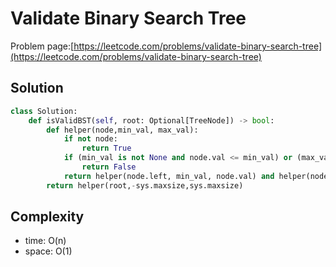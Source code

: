# Validate Binary Search Tree

Problem page:[https://leetcode.com/problems/validate-binary-search-tree](https://leetcode.com/problems/validate-binary-search-tree)

## Solution

```python
class Solution:
    def isValidBST(self, root: Optional[TreeNode]) -> bool:
        def helper(node,min_val, max_val):
            if not node:
                return True
            if (min_val is not None and node.val <= min_val) or (max_val is not None and node.val >= max_val):
                return False
            return helper(node.left, min_val, node.val) and helper(node.right, node.val, max_val)
        return helper(root,-sys.maxsize,sys.maxsize)
```

## Complexity

- time: O(n)
- space: O(1)
